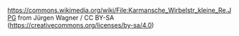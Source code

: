 
https://commons.wikimedia.org/wiki/File:Karmansche_Wirbelstr_kleine_Re.JPG
from
Jürgen Wagner / CC BY-SA (https://creativecommons.org/licenses/by-sa/4.0)
